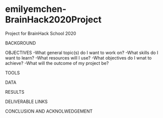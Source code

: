 # emilyemchen-BrainHack2020Project
Project for BrainHack School 2020

BACKGROUND

OBJECTIVES
-What general topic(s) do I want to work on? 
-What skills do I want to learn? 
-What resources will I use? 
-What objectives do I wnat to achieve? 
-What will the outcome of my project be? 

TOOLS

DATA

RESULTS

DELIVERABLE LINKS

CONCLUSION AND ACKNOLWEDGEMENT
